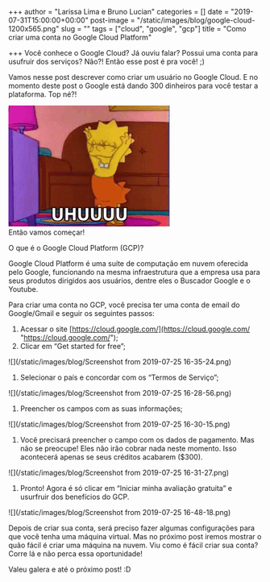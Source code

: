 +++
author = "Larissa Lima e Bruno Lucian"
categories = []
date = "2019-07-31T15:00:00+00:00"
post-image = "/static/images/blog/google-cloud-1200x565.png"
slug = ""
tags = ["cloud", "google", "gcp"]
title = "Como criar uma conta no Google Cloud Platform"

+++
Você conhece o Google Cloud? Já ouviu falar? Possui uma conta para usufruir dos serviços? Não?! Então esse post é pra você!  ;)

Vamos nesse post descrever como criar um usuário no Google Cloud.  E no momento deste post o Google está dando 300 dinheiros para você testar a plataforma. Top né?!

![](/static/images/blog/uhul_lisa.gif)  
Então vamos começar!

O que é o Google Cloud Platform (GCP)?

Google Cloud Platform é uma suíte de computação em nuvem oferecida pelo Google, funcionando na mesma infraestrutura que a empresa usa para seus produtos dirigidos aos usuários, dentre eles o Buscador Google e o Youtube.

Para criar uma conta no GCP, você precisa ter uma conta de email do Google/Gmail  e seguir os seguintes passos:

1. Acessar o site [https://cloud.google.com/](https://cloud.google.com/ "https://cloud.google.com/");
2. Clicar em “Get started for free”;

![](/static/images/blog/Screenshot from 2019-07-25 16-35-24.png)

1. Selecionar o país e concordar com os “Termos de Serviço”;

![](/static/images/blog/Screenshot from 2019-07-25 16-28-56.png)

1. Preencher os campos com as suas informações;

![](/static/images/blog/Screenshot from 2019-07-25 16-30-15.png)

1. Você precisará preencher o campo com os dados de pagamento. Mas não se preocupe! Eles não irão cobrar nada neste momento. Isso acontecerá apenas se seus créditos acabarem ($300).

![](/static/images/blog/Screenshot from 2019-07-25 16-31-27.png)

1. Pronto! Agora é só clicar em “Iniciar minha avaliação gratuita” e usurfruir dos benefícios do GCP.

![](/static/images/blog/Screenshot from 2019-07-25 16-48-18.png)

Depois de criar sua conta, será preciso fazer algumas configurações para que você tenha uma máquina virtual. Mas no próximo post iremos mostrar o quão fácil é criar uma máquina na nuvem. Viu como é fácil criar sua conta? Corre lá e não perca essa oportunidade!

Valeu galera e até o próximo post! :D